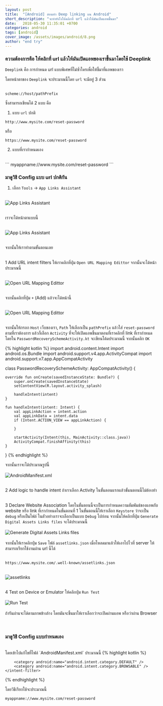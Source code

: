 ```yaml
---
layout: post
title:  "[Android] สอนทำ Deep linking บน Android"
short_description: "จะทำยังไงให้คลิกที่ url แล้วให้มันเปิดแอพขึ้นมา"
date:   2018-05-30 11:35:01 +0700
categories: android
tags: [android]
cover_image: /assets/images/android/8.png
author: "end try"
---
```


### ความต้องการคือ ให้คลิกที่ url แล้วให้มันเปิดแอพของเราขึ้นมาโดยใช้ Deeplink

`Deeplink` คือ การกำหนด url แบบพิเศษที่ไม่ซ้ำใครเพื่อให้ชี้มาที่แอพของเรา 
<br>

โดยหน้าตาของ `Deeplink` จะประมาณนี้โดย `url` จะมีอยู่ 3 ส่วน
<br>
<br>
```
scheme://host/pathPrefix
```
ซึ่งสามารถเขียนได้ 2 แบบ คือ
<br>
1. แบบ `url` ปกติ
```
http://www.mysite.com/reset-password
```
หรือ 
```
https://www.mysite.com/reset-password
```

2. แบบที่เรากำหนดเอง
<br>
```
myappname://www.mysite.com/reset-password
```

### มาดูวิธี Config แบบ url ปกติกัน

1. เลือก `Tools` -> `App Links Assistant`
<br>

<img src="/assets/images/android/8-1.png" alt="App Links Assistant"/>
<br>
<br>

เราจะได้หน้าตาแบบนี้
<br>
<br>

<img src="/assets/images/android/8-2.png" alt="App Links Assistant"/>
<br>
<br>

จากนั้นให้เราทำตามขั้นตอนเลย
<br>
<br>

1 Add URL intent filters ให้เราคลิกที่ปุ่ม `Open URL Mapping Edittor` จากนั้นจะได้หน้าประมาณนี้
<br>
<br>

<img src="/assets/images/android/8-3.png" alt="Open URL Mapping Edittor"/>
<br>
<br>

จากนั้นคลิกที่ปุ่ม `+` (Add) แล้วจะได้หน้านี้
<br>
<br>

<img src="/assets/images/android/8-4.png" alt="Open URL Mapping Edittor"/>
<br>
<br>

จากนั้นให้กรอก `Host` เว็บของเรา, `Path` ให้เลือกเป็น `pathPrefix` แล้วใส่ `reset-password` ตามที่เราต้องการ แล้วก็เลือก `Activity` ที่จะให้เปิดแอพขึ้นมาตอนที่เราคลิกที่ link ที่เรากำหนด โดยใน `PasswordRecoverySchemeActivity.kt` จะเขียนโค้ดประมาณนี้ จากนั้นคลิก `OK`

{% highlight kotlin %}
import android.content.Intent
import android.os.Bundle
import android.support.v4.app.ActivityCompat
import android.support.v7.app.AppCompatActivity

class PasswordRecoverySchemeActivity: AppCompatActivity() {

    override fun onCreate(savedInstanceState: Bundle?) {
        super.onCreate(savedInstanceState)
        setContentView(R.layout.activity_splash)

        handleIntent(intent)
    }

    fun handleIntent(intent: Intent) {
        val appLinkAction = intent.action
        val appLinkData = intent.data
        if (Intent.ACTION_VIEW == appLinkAction) {

        }

        startActivity(Intent(this, MainActivity::class.java))
        ActivityCompat.finishAffinity(this)
    }
}
{% endhighlight %}
<br>

จากนั้นเราจะได้ประมาณรูปนี้
<br>
<br>
<img src="/assets/images/android/8-5.png" alt="AndroidManifest.xml"/>
<br>
<br>

2 Add logic to handle intent ถ้าเราเลือก Activity ในขั้นตอนแรกแล้วขั้นนตอนนี้ไม่ต้องทำ
<br>
<br>

3 Declare Website Association โดยในขั้นตอนนี้จะเป็นการกำหนดความสัมพันธ์ของแอพกับ website หรือ link ที่เรากำหนดในขั้นตอนที่ 1 ในขั้นตอนนี้ให้เราเลือก `Keystore` ว่าจะเป็น `debug` หรือเป็นไฟล์ ในตัวอย่างเราจะเลือกเป็นแบบ `Debug` ไปก่อน จากนั้นให้คลิกที่ปุ่ม `Generate Digital Assets Links files` จะได้ประมาณนี้
<br>
<br>
<img src="/assets/images/android/8-6.png" alt="Generate Digital Assets Links files"/>
<br>
<br>
จากนั้นให้เราคลิกปุ่ม `Save` ไฟล์ `assetlinks.json` เมื่อโหลดมาแล้วให้เอาไปไวที่ server ให้สามารถเรียกใช้งานผ่าน url นี้ได้
<br>
<br>
```
https://www.mysite.com/.well-known/assetlinks.json
```
<br>
<img src="/assets/images/android/8-7.png" alt="assetlinks"/>
<br>
<br>

4 Test on Device or Emulator ให้คลิกปุ่ม `Run Test`
<br>
<br>
<img src="/assets/images/android/8-8.png" alt="Run Test"/>
<br>
<br>
ถ้ารันผ่านจะได้ตามภาพข้างล้าง โดยมันจะขึ้นมาให้เราเลือกว่าจะเปิดผ่านแอพ หรือว่าผ่าน Browser
<br>
<br>
<img src="/assets/images/android/8-9.png" alt=""/>
<br>
<br>
### มาดูวิธี Config แบบกำหนดเอง
<br>
โดยเข้าไปแก้ไขที่ไฟล์ `AndroidManifest.xml` ประมาณนี้
{% highlight kotlin %}
<activity
    android:name=".PasswordRecoverySchemeActivity"
    android:screenOrientation="portrait">
    <intent-filter android:autoVerify="true">
        <data android:scheme="myappname" />
        <action android:name="android.intent.action.VIEW" />

        <category android:name="android.intent.category.DEFAULT" />
        <category android:name="android.intent.category.BROWSABLE" />
    </intent-filter>
</activity>
{% endhighlight %}

โดยวิธีเรียกใช้จะประมาณนี้
```
myappname://www.mysite.com/reset-password
```
<br>
<br>